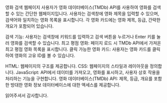 영화 검색 웹페이지
사용자가 영화 데이터베이스(TMDb) API를 사용하여 영화를 검색할 수 있는 간단한 웹페이지입니다. 사용자는 검색창에 영화 제목을 입력할 수 있으며, 검색어와 일치하는 영화 목록을 표시합니다. 각 영화 카드에는 영화 제목, 등급, 간략한 개요가 포함되어 있습니다.

검색 기능: 사용자는 검색창에 키워드를 입력하고 검색 버튼을 누르거나 Enter 키를 눌러 영화를 검색할 수 있습니다.
최고 평점 영화: 페이지 로드 시 TMDb API에서 가져온 최고 평점 영화 목록을 표시합니다.
클릭 가능한 영화 카드: 사용자는 영화 카드를 클릭하여 영화의 고유 ID를 볼 수 있습니다.

HTML: 웹페이지의 구조를 제공합니다.
CSS: 웹페이지의 스타일과 레이아웃을 정의합니다.
JavaScript: API에서 데이터를 가져오고, 영화를 표시하고, 사용자 상호 작용을 처리하는 기능을 구현합니다.
영화 데이터베이스(TMDb) API: 제목, 등급, 개요를 포함한 방대한 영화 정보 데이터베이스에 대한 액세스를 제공합니다.

읽어주셔서 감사합니다.
